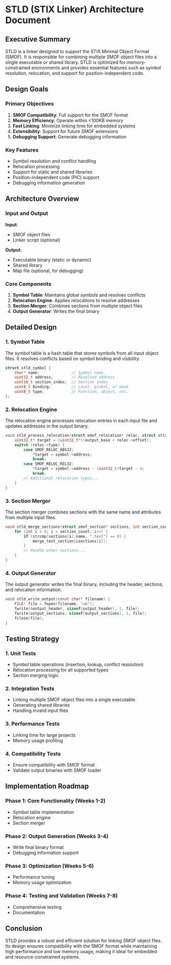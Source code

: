 # STLD (STIX Linker) Architecture Document

## Executive Summary

STLD is a linker designed to support the STIX Minimal Object Format (SMOF). It is responsible for combining multiple SMOF object files into a single executable or shared library. STLD is optimized for memory-constrained environments and provides essential features such as symbol resolution, relocation, and support for position-independent code.

## Design Goals

### Primary Objectives
1. **SMOF Compatibility**: Full support for the SMOF format
2. **Memory Efficiency**: Operate within <100KB memory
3. **Fast Linking**: Minimize linking time for embedded systems
4. **Extensibility**: Support for future SMOF extensions
5. **Debugging Support**: Generate debugging information

### Key Features
- Symbol resolution and conflict handling
- Relocation processing
- Support for static and shared libraries
- Position-independent code (PIC) support
- Debugging information generation

## Architecture Overview

### Input and Output

**Input**:
- SMOF object files
- Linker script (optional)

**Output**:
- Executable binary (static or dynamic)
- Shared library
- Map file (optional, for debugging)

### Core Components

1. **Symbol Table**: Maintains global symbols and resolves conflicts
2. **Relocation Engine**: Applies relocations to resolve addresses
3. **Section Merger**: Combines sections from multiple object files
4. **Output Generator**: Writes the final binary

## Detailed Design

### 1. Symbol Table

The symbol table is a hash table that stores symbols from all input object files. It resolves conflicts based on symbol binding and visibility.

```c
struct stld_symbol {
    char* name;              // Symbol name
    uint32_t address;        // Resolved address
    uint16_t section_index;  // Section index
    uint8_t binding;         // Local, global, or weak
    uint8_t type;            // Function, object, etc.
};
```

### 2. Relocation Engine

The relocation engine processes relocation entries in each input file and updates addresses in the output binary.

```c
void stld_process_relocation(struct smof_relocation* reloc, struct stld_symbol* symbol) {
    uint32_t* target = (uint32_t*)(output_base + reloc->offset);
    switch (reloc->type) {
        case SMOF_RELOC_ABS32:
            *target = symbol->address;
            break;
        case SMOF_RELOC_REL32:
            *target = symbol->address - (uint32_t)target - 4;
            break;
        // Additional relocation types...
    }
}
```

### 3. Section Merger

The section merger combines sections with the same name and attributes from multiple input files.

```c
void stld_merge_sections(struct smof_section* sections, int section_count) {
    for (int i = 0; i < section_count; i++) {
        if (strcmp(sections[i].name, ".text") == 0) {
            merge_text_section(&sections[i]);
        }
        // Handle other sections...
    }
}
```

### 4. Output Generator

The output generator writes the final binary, including the header, sections, and relocation information.

```c
void stld_write_output(const char* filename) {
    FILE* file = fopen(filename, "wb");
    fwrite(&output_header, sizeof(output_header), 1, file);
    fwrite(output_sections, sizeof(output_sections), 1, file);
    fclose(file);
}
```

## Testing Strategy

### 1. Unit Tests
- Symbol table operations (insertion, lookup, conflict resolution)
- Relocation processing for all supported types
- Section merging logic

### 2. Integration Tests
- Linking multiple SMOF object files into a single executable
- Generating shared libraries
- Handling invalid input files

### 3. Performance Tests
- Linking time for large projects
- Memory usage profiling

### 4. Compatibility Tests
- Ensure compatibility with SMOF format
- Validate output binaries with SMOF loader

## Implementation Roadmap

### Phase 1: Core Functionality (Weeks 1-2)
- Symbol table implementation
- Relocation engine
- Section merger

### Phase 2: Output Generation (Weeks 3-4)
- Write final binary format
- Debugging information support

### Phase 3: Optimization (Weeks 5-6)
- Performance tuning
- Memory usage optimization

### Phase 4: Testing and Validation (Weeks 7-8)
- Comprehensive testing
- Documentation

## Conclusion

STLD provides a robust and efficient solution for linking SMOF object files. Its design ensures compatibility with the SMOF format while maintaining high performance and low memory usage, making it ideal for embedded and resource-constrained systems.
